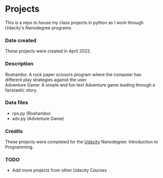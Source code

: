 # Projects
This is a repo to house my class projects in python as I work through Udacity's Nanodegree programs.

### Date created
These projects were created in April 2022. 

### Description
Roshambo: A rock paper scissors program where the computer has different play strategies against the user. 
<br> Adventure Game: A simple and fun text Adventure game leading through a fanstastic story.

### Data files
- rps.py (Roshambo)
- adv.py (Adventure Game)

### Credits
These projects were completed for the [Udacity](https://www.udacity.com/) Nanodegree: Introduction to Programming.

### TODO
- Add more projects from other Udacity Courses

